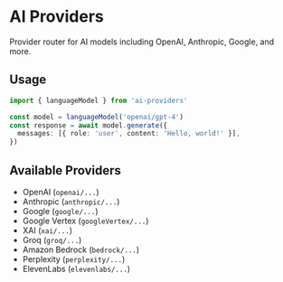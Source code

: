 # AI Providers

Provider router for AI models including OpenAI, Anthropic, Google, and more.

## Usage

```typescript
import { languageModel } from 'ai-providers'

const model = languageModel('openai/gpt-4')
const response = await model.generate({
  messages: [{ role: 'user', content: 'Hello, world!' }],
})
```

## Available Providers

- OpenAI (`openai/...`)
- Anthropic (`anthropic/...`)
- Google (`google/...`)
- Google Vertex (`googleVertex/...`)
- XAI (`xai/...`)
- Groq (`groq/...`)
- Amazon Bedrock (`bedrock/...`)
- Perplexity (`perplexity/...`)
- ElevenLabs (`elevenlabs/...`)
